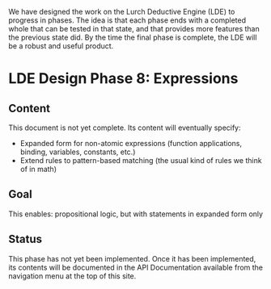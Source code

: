 
We have designed the work on the Lurch Deductive Engine (LDE) to progress in
phases.  The idea is that each phase ends with a completed whole that can be
tested in that state, and that provides more features than the previous
state did.  By the time the final phase is complete, the LDE will be a
robust and useful product.

# LDE Design Phase 8: Expressions

## Content

This document is not yet complete.  Its content will eventually specify:

 * Expanded form for non-atomic expressions (function applications,
   binding, variables, constants, etc.)
 * Extend rules to pattern-based matching (the usual kind of rules we think
   of in math)

## Goal

This enables: propositional logic, but with statements in expanded form only

## Status

This phase has not yet been implemented.  Once it has been implemented, its
contents will be documented in the API Documentation available from the
navigation menu at the top of this site.
